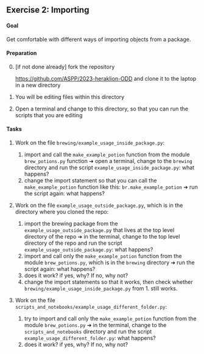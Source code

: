 ## Exercise 2: Importing

#### Goal

Get comfortable with different ways of importing objects from a package.

#### Preparation

0. [if not done already] fork the repository
   
   https://github.com/ASPP/2023-heraklion-ODD
   and clone it to the laptop in a new directory

1. You will be editing files within this directory
2. Open a terminal and change to this directory, so that you can run the scripts that you are editing

#### Tasks

1. Work on the file `brewing/example_usage_inside_package.py`:

   1. import and call the `make_example_potion` function from the module `brew_potions.py` function ➔ open a terminal, change to the `brewing` directory and run the script `example_usage_inside_package.py`: what happens?
   2. change the import statement so that you can call the `make_example_potion` function like this: `br.make_example_potion` ➔ run the script again: what happens?

2. Work on the file `example_usage_outside_package.py`, which is in the directory where you cloned the repo:
   
   1. import the brewing package from the `example_usage_outside_package.py` that lives at the top level directory of the repo ➔ in the terminal, change to the top level directory of the repo and run the script `example_usage_outside_package.py`: what happens?
   2. import and call only the `make_example_potion` function from the module `brew_potions.py`, which is in the `brewing` directory ➔ run the script again: what happens?
   3. does it work? if yes, why? If no, why not? 
   4. change the import statements so that it works, then check whether `brewing/example_usage_inside_package.py` from 1. still works. 

3. Work on the file `scripts_and_notebooks/example_usage_different_folder.py`:
   
   1. try to import and call only the `make_example_potion` function from the module `brew_potions.py` ➔ in the terminal, change to the `scripts_and_notebooks` directory and run the script `example_usage_different_folder.py`: what happens?
   2. does it work? if yes, why? If no, why not?
